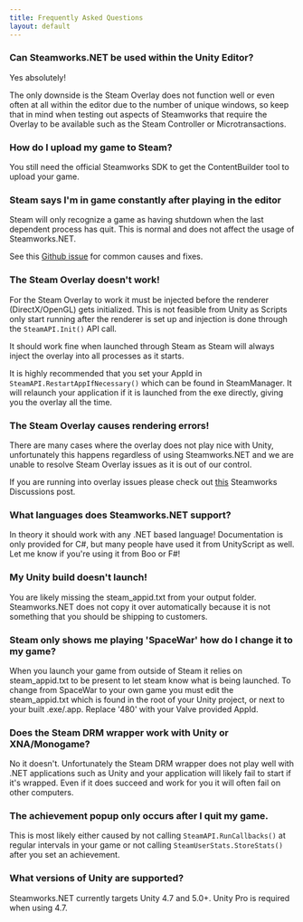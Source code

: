 ```yaml
---
title: Frequently Asked Questions
layout: default
---
```

### Can Steamworks.NET be used within the Unity Editor?

Yes absolutely!

The only downside is the Steam Overlay does not function well or even often at all within the editor due to the number of unique windows, so keep that in mind when testing out aspects of Steamworks that require the Overlay to be available such as the Steam Controller or Microtransactions.

### How do I upload my game to Steam?

You still need the official Steamworks SDK to get the ContentBuilder tool to upload your game.

### Steam says I'm in game constantly after playing in the editor

Steam will only recognize a game as having shutdown when the last dependent process has quit. This is normal and does not affect the usage of Steamworks.NET.

See this [Github issue](https://github.com/rlabrecque/Steamworks.NET/issues/13) for common causes and fixes.

### The Steam Overlay doesn't work!

For the Steam Overlay to work it must be injected before the renderer (DirectX/OpenGL) gets initialized. This is not feasible from Unity as Scripts only start running after the renderer is set up and injection is done through the `SteamAPI.Init()` API call.

It should work fine when launched through Steam as Steam will always inject the overlay into all processes as it starts.

It is highly recommended that you set your AppId in `SteamAPI.RestartAppIfNecessary()` which can be found in SteamManager. It will relaunch your application if it is launched from the exe directly, giving you the overlay all the time.

### The Steam Overlay causes rendering errors!

There are many cases where the overlay does not play nice with Unity, unfortunately this happens regardless of using Steamworks.NET and we are unable to resolve Steam Overlay issues as it is out of our control.

If you are running into overlay issues please check out [this](http://steamcommunity.com/groups/steamworks/discussions/0/540744936523837631/) Steamworks Discussions post.

### What languages does Steamworks.NET support?

In theory it should work with any .NET based language! Documentation is only provided for C#, but many people have used it from UnityScript as well. Let me know if you're using it from Boo or F#!

### My Unity build doesn't launch!

You are likely missing the steam_appid.txt from your output folder. Steamworks.NET does not copy it over automatically because it is not something that you should be shipping to customers.

### Steam only shows me playing 'SpaceWar' how do I change it to my game?

When you launch your game from outside of Steam it relies on steam_appid.txt to be present to let steam know what is being launched. To change from SpaceWar to your own game you must edit the steam_appid.txt which is found in the root of your Unity project, or next to your built .exe/.app. Replace '480' with your Valve provided AppId.

### Does the Steam DRM wrapper work with Unity or XNA/Monogame?

No it doesn't. Unfortunately the Steam DRM wrapper does not play well with .NET applications such as Unity and your application will likely fail to start if it's wrapped. Even if it does succeed and work for you it will often fail on other computers.

### The achievement popup only occurs after I quit my game.

This is most likely either caused by not calling `SteamAPI.RunCallbacks()` at regular intervals in your game or not calling `SteamUserStats.StoreStats()` after you set an achievement.

### What versions of Unity are supported?

Steamworks.NET currently targets Unity 4.7 and 5.0+. Unity Pro is required when using 4.7.